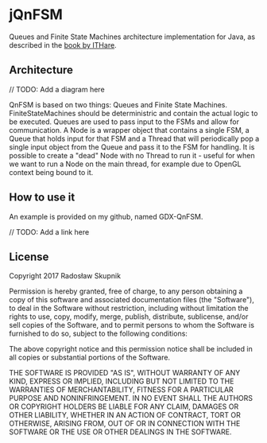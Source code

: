 # jQnFSM
Queues and Finite State Machines architecture implementation for Java, as described in the [book by ITHare](http://ithare.com/book-beta-testing-development-and-deployment-of-massively-multiplayer-games-from-social-games-to-mmofps-with-stock-exchanges-in-between/).

## Architecture

// TODO: Add a diagram here

QnFSM is based on two things: Queues and Finite State Machines.
FiniteStateMachines should be deterministric and contain the actual logic to be executed.
Queues are used to pass input to the FSMs and allow for communication.
A Node is a wrapper object that contains a single FSM, a Queue that holds input for that FSM
and a Thread that will periodically pop a single input object from the Queue and pass it to the FSM for handling.
It is possible to create a "dead" Node with no Thread to run it - useful for when we want to run a Node
on the main thread, for example due to OpenGL context being bound to it.

## How to use it

An example is provided on my github, named GDX-QnFSM.

// TODO: Add a link here

## License

Copyright 2017 Radosław Skupnik

Permission is hereby granted, free of charge, to any person obtaining a copy of this software and associated documentation files (the "Software"), to deal in the Software without restriction, including without limitation the rights to use, copy, modify, merge, publish, distribute, sublicense, and/or sell copies of the Software, and to permit persons to whom the Software is furnished to do so, subject to the following conditions:

The above copyright notice and this permission notice shall be included in all copies or substantial portions of the Software.

THE SOFTWARE IS PROVIDED "AS IS", WITHOUT WARRANTY OF ANY KIND, EXPRESS OR IMPLIED, INCLUDING BUT NOT LIMITED TO THE WARRANTIES OF MERCHANTABILITY, FITNESS FOR A PARTICULAR PURPOSE AND NONINFRINGEMENT. IN NO EVENT SHALL THE AUTHORS OR COPYRIGHT HOLDERS BE LIABLE FOR ANY CLAIM, DAMAGES OR OTHER LIABILITY, WHETHER IN AN ACTION OF CONTRACT, TORT OR OTHERWISE, ARISING FROM, OUT OF OR IN CONNECTION WITH THE SOFTWARE OR THE USE OR OTHER DEALINGS IN THE SOFTWARE.